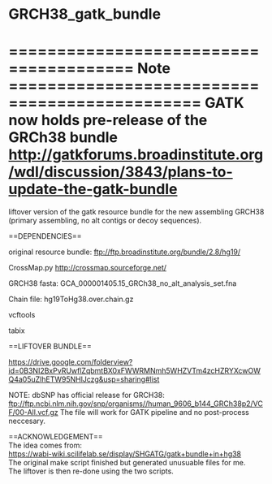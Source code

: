 # GRCH38_gatk_bundle

**======================================= Note ==============================================**
**GATK now holds pre-release of the GRCh38 bundle**    
http://gatkforums.broadinstitute.org/wdl/discussion/3843/plans-to-update-the-gatk-bundle
============================================================================================

liftover version of the gatk resource bundle for the new assembling GRCH38 (primary assembling, no alt contigs or decoy sequences). 

==DEPENDENCIES==

original resource bundle: 
ftp://ftp.broadinstitute.org/bundle/2.8/hg19/

CrossMap.py
http://crossmap.sourceforge.net/

GRCH38 fasta:
GCA_000001405.15_GRCh38_no_alt_analysis_set.fna

Chain file:
hg19ToHg38.over.chain.gz

vcftools

tabix

==LIFTOVER BUNDLE==  

https://drive.google.com/folderview?id=0B3NI2BxPvRUwflZqbmtBX0xFWWRMNmh5WHZVTm4zcHZRYXcwOWQ4a05uZlhETW95NHlJczg&usp=sharing#list

NOTE: dbSNP has official release for GRCH38:
ftp://ftp.ncbi.nlm.nih.gov/snp/organisms//human_9606_b144_GRCh38p2/VCF/00-All.vcf.gz
The file will work for GATK pipeline and no post-process neccesary. 

==ACKNOWLEDGEMENT==    
The idea comes from:    
https://wabi-wiki.scilifelab.se/display/SHGATG/gatk+bundle+in+hg38    
The original make script finished but generated unusuable files for me.    
The liftover is then re-done using the two scripts.    
